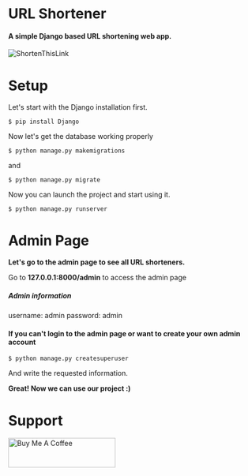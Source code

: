 # URL Shortener
#### **A simple Django based URL shortening web app.**

![ShortenThisLink](https://github.com/AhmetAI/django-url-shortener/assets/49074377/ebb5af10-f222-47be-a677-3a5343db27c8)

# Setup
Let's start with the Django installation first.

`````
$ pip install Django
`````
Now let's get the database working properly
`````
$ python manage.py makemigrations
`````
and
`````
$ python manage.py migrate
`````
Now you can launch the project and start using it.
`````
$ python manage.py runserver
`````
# Admin Page
**Let's go to the admin page to see all URL shorteners.**

Go to **127.0.0.1:8000/admin** to access the admin page
##### Admin information
username: admin
password: admin

#### If you can't login to the admin page or want to create your own admin account
`````
$ python manage.py createsuperuser
`````
And write the requested information.

**Great! Now we can use our project :)**

# Support
<a href="https://www.buymeacoffee.com/AhmetAI" target="_blank"><img src="https://cdn.buymeacoffee.com/buttons/v2/default-yellow.png" alt="Buy Me A Coffee" style="height: 60px !important;width: 217px !important;" ></a>
